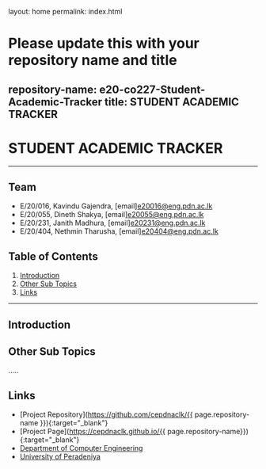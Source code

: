 layout: home
permalink: index.html

# Please update this with your repository name and title
repository-name: e20-co227-Student-Academic-Tracker
title: STUDENT ACADEMIC TRACKER
---

[comment]: # "This is the standard layout for the project, but you can clean this and use your own template"

# STUDENT ACADEMIC TRACKER

---

<!-- 
This is a sample image, to show how to add images to your page. To learn more options, please refer [this](https://projects.ce.pdn.ac.lk/docs/faq/how-to-add-an-image/)

![Sample Image](./images/sample.png)
 -->

## Team
-  E/20/016, Kavindu Gajendra, [email]e20016@eng.pdn.ac.lk
-  E/20/055, Dineth Shakya, [email]e20055@eng.pdn.ac.lk
-  E/20/231, Janith Madhura, [email]e20231@eng.pdn.ac.lk
-  E/20/404, Nethmin Tharusha, [email]e20404@eng.pdn.ac.lk

## Table of Contents
1. [Introduction](#introduction)
2. [Other Sub Topics](#other-sub-topics)
3. [Links](#links)

---

## Introduction

## Other Sub Topics

.....

## Links

- [Project Repository](https://github.com/cepdnaclk/{{ page.repository-name }}){:target="_blank"}
- [Project Page](https://cepdnaclk.github.io/{{ page.repository-name}}){:target="_blank"}
- [Department of Computer Engineering](http://www.ce.pdn.ac.lk/)
- [University of Peradeniya](https://eng.pdn.ac.lk/)


[//]: # (Please refer this to learn more about Markdown syntax)
[//]: # (https://github.com/adam-p/markdown-here/wiki/Markdown-Cheatsheet)
